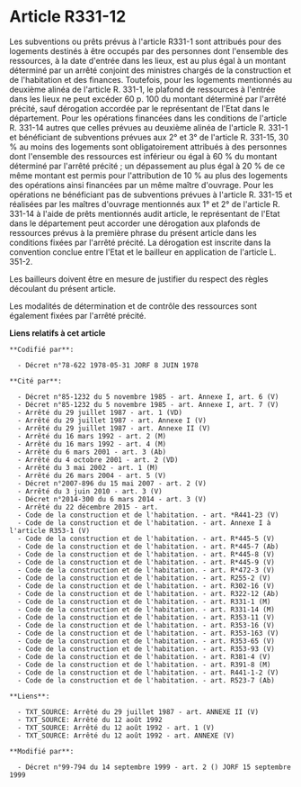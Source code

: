 # Article R331-12

Les subventions ou prêts prévus à l'article R331-1 sont attribués pour des logements destinés à être occupés par des
personnes dont l'ensemble des ressources, à la date d'entrée dans les lieux, est au plus égal à un montant déterminé par un
arrêté conjoint des ministres chargés de la construction et de l'habitation et des finances. Toutefois, pour les logements
mentionnés au deuxième alinéa de l'article R. 331-1, le plafond de ressources à l'entrée dans les lieux ne peut excéder 60 p.
100 du montant déterminé par l'arrêté précité, sauf dérogation accordée par le représentant de l'Etat dans le département.
Pour les opérations financées dans les conditions de l'article R. 331-14 autres que celles prévues au deuxième alinéa de
l'article R. 331-1 et bénéficiant de subventions prévues aux 2° et 3° de l'article R. 331-15, 30 % au moins des logements
sont obligatoirement attribués à des personnes dont l'ensemble des ressources est inférieur ou égal à 60 % du montant
déterminé par l'arrêté précité ; un dépassement au plus égal à 20 % de ce même montant est permis pour l'attribution de 10 %
au plus des logements des opérations ainsi financées par un même maître d'ouvrage. Pour les opérations ne bénéficiant pas de
subventions prévues à l'article R. 331-15 et réalisées par les maîtres d'ouvrage mentionnés aux 1° et 2° de l'article R.
331-14 à l'aide de prêts mentionnés audit article, le représentant de l'Etat dans le département peut accorder une dérogation
aux plafonds de ressources prévus à la première phrase du présent article dans les conditions fixées par l'arrêté précité. La
dérogation est inscrite dans la convention conclue entre l'Etat et le bailleur en application de l'article L. 351-2.

Les bailleurs doivent être en mesure de justifier du respect des règles découlant du présent article.

Les modalités de détermination et de contrôle des ressources sont également fixées par l'arrêté précité.

**Liens relatifs à cet article**

	**Codifié par**:

	  - Décret n°78-622 1978-05-31 JORF 8 JUIN 1978

	**Cité par**:

	  - Décret n°85-1232 du 5 novembre 1985 - art. Annexe I, art. 6 (V)
	  - Décret n°85-1232 du 5 novembre 1985 - art. Annexe I, art. 7 (V)
	  - Arrêté du 29 juillet 1987 - art. 1 (VD)
	  - Arrêté du 29 juillet 1987 - art. Annexe I (V)
	  - Arrêté du 29 juillet 1987 - art. Annexe II (V)
	  - Arrêté du 16 mars 1992 - art. 2 (M)
	  - Arrêté du 16 mars 1992 - art. 4 (M)
	  - Arrêté du 6 mars 2001 - art. 3 (Ab)
	  - Arrêté du 4 octobre 2001 - art. 2 (VD)
	  - Arrêté du 3 mai 2002 - art. 1 (M)
	  - Arrêté du 26 mars 2004 - art. 5 (V)
	  - Décret n°2007-896 du 15 mai 2007 - art. 2 (V)
	  - Arrêté du 3 juin 2010 - art. 3 (V)
	  - Décret n°2014-300 du 6 mars 2014 - art. 3 (V)
	  - Arrêté du 22 décembre 2015 - art.
	  - Code de la construction et de l'habitation. - art. *R441-23 (V)
	  - Code de la construction et de l'habitation. - art. Annexe I à l'article R353-1 (V)
	  - Code de la construction et de l'habitation. - art. R*445-5 (V)
	  - Code de la construction et de l'habitation. - art. R*445-7 (Ab)
	  - Code de la construction et de l'habitation. - art. R*445-8 (V)
	  - Code de la construction et de l'habitation. - art. R*445-9 (V)
	  - Code de la construction et de l'habitation. - art. R*472-3 (V)
	  - Code de la construction et de l'habitation. - art. R255-2 (V)
	  - Code de la construction et de l'habitation. - art. R302-16 (V)
	  - Code de la construction et de l'habitation. - art. R322-12 (Ab)
	  - Code de la construction et de l'habitation. - art. R331-1 (M)
	  - Code de la construction et de l'habitation. - art. R331-14 (M)
	  - Code de la construction et de l'habitation. - art. R353-11 (V)
	  - Code de la construction et de l'habitation. - art. R353-16 (V)
	  - Code de la construction et de l'habitation. - art. R353-163 (V)
	  - Code de la construction et de l'habitation. - art. R353-65 (V)
	  - Code de la construction et de l'habitation. - art. R353-93 (V)
	  - Code de la construction et de l'habitation. - art. R381-4 (V)
	  - Code de la construction et de l'habitation. - art. R391-8 (M)
	  - Code de la construction et de l'habitation. - art. R441-1-2 (V)
	  - Code de la construction et de l'habitation. - art. R523-7 (Ab)

	**Liens**:

	  - TXT_SOURCE: Arrêté du 29 juillet 1987 - art. ANNEXE II (V)
	  - TXT_SOURCE: Arrêté du 12 août 1992
	  - TXT_SOURCE: Arrêté du 12 août 1992 - art. 1 (V)
	  - TXT_SOURCE: Arrêté du 12 août 1992 - art. ANNEXE (V)

	**Modifié par**:

	  - Décret n°99-794 du 14 septembre 1999 - art. 2 () JORF 15 septembre 1999
